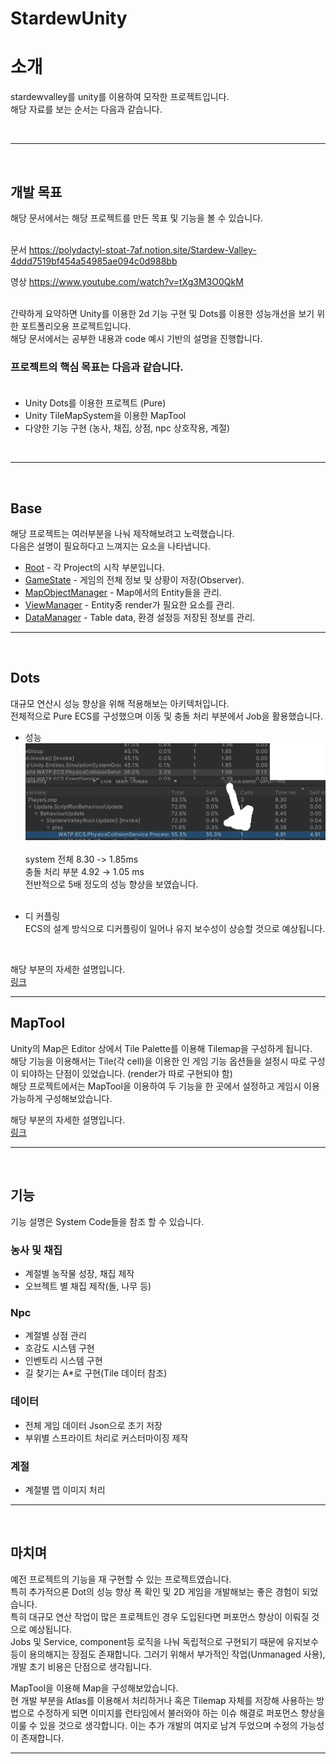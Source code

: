 # StardewUnity

# 소개
stardewvalley를 unity를 이용하여 모작한 프로젝트입니다.<br/>
해당 자료를 보는 순서는 다음과 같습니다.<br/>

<br/>

---
<br/>

## 개발 목표
해당 문서에서는 해당 프로젝트를 만든 목표 및 기능을 볼 수 있습니다.<br/><br/>

문서 <https://polydactyl-stoat-7af.notion.site/Stardew-Valley-4ddd7519bf454a54985ae094c0d988bb><br/>

영상 <https://www.youtube.com/watch?v=tXg3M3O0QkM> <br/><br/>


간략하게 요약하면 Unity를 이용한 2d 기능 구현 및 Dots를 이용한 성능개선을 보기 위한 포트폴리오용 프로젝트입니다.<br/>
해당 문서에서는 공부한 내용과 code 예시 기반의 설명을 진행합니다.<br/>

### 프로젝트의 핵심 목표는 다음과 같습니다.<br/><br/>

* Unity Dots를 이용한 프로젝트 (Pure)
* Unity TileMapSystem을 이용한 MapTool
* 다양한 기능 구현 (농사, 채집, 상점, npc 상호작용, 계절)

<br/>

---
<br/>

## Base
해당 프로젝트는 여러부분을 나눠 제작해보려고 노력했습니다.<br/>
다음은 설명이 필요하다고 느껴지는 요소을 나타냅니다.

* [Root](./StardewValley/Assets/Scripts/StardewValley/README.md) - 각 Project의 시작 부분입니다.
* [GameState](./StardewValley/Assets/Scripts/StardewValley/Data/README.md) - 게임의 전체 정보 및 상황이 저장(Observer).
* [MapObjectManager](./StardewValley/Assets/Scripts/StardewValley/Data/Object/README.md) - Map에서의 Entity들을 관리.
* [ViewManager](./StardewValley/Assets/Scripts/StardewValley/View/README.md) - Entity중 render가 필요한 요소를 관리.
* [DataManager](./StardewValley/Assets/Scripts/Base/Data/README.md) - Table data, 환경 설정등 저장된 정보를 관리.

---
<br/>

## Dots
대규모 연산시 성능 향상을 위해 적용해보는 아키텍처입니다.<br/>
전체적으로 Pure ECS를 구성했으며 이동 및 충돌 처리 부분에서 Job을 활용했습니다.<br/>

- 성능<br/>
![poster](./StardewValley/Assets/Scripts/StardewValley/ECS/shot1.png)<br/><br/>
system 전체  8.30 -> 1.85ms<br/>
충돌 처리 부분 4.92 → 1.05 ms<br/>
전반적으로 5배 정도의 성능 향상을 보였습니다.<br/><br/>

- 디 커플링<br/>
ECS의 설계 방식으로 디커플링이 일어나 유지 보수성이 상승할 것으로 예상됩니다.<br/>
<br/>

해당 부분의 자세한 설명입니다.<br/>
[링크](./StardewValley/Assets/Scripts/StardewValley/ECS/README.md)<br/>



---
## MapTool
Unity의 Map은 Editor 상에서 Tile Palette를 이용해 Tilemap을 구성하게 됩니다.<br/>
해당 기능을 이용해서는 Tile(각 cell)을 이용한 인 게임 기능 옵션들을 설정시 따로 구성이 되야하는 단점이 있었습니다. (render가 따로 구현되야 함)<br/>
해당 프로젝트에서는 MapTool을 이용하여 두 기능을 한 곳에서 설정하고 게임시 이용 가능하게 구성해보았습니다.<br/>

해당 부분의 자세한 설명입니다.<br/>
[링크](./StardewValley/Assets/Scripts/StardewValley/Map/README.md)<br/>

---
<br/>

## 기능
기능 설명은 System Code들을 참조 할 수 있습니다.<br/>
### 농사 및 채집

- 계절별 농작물 성장, 채집 제작
- 오브젝트 별 채집 제작(돌, 나무 등)

### Npc

- 계절별 상점 관리
- 호감도 시스템 구현
- 인벤토리 시스템 구현
- 길 찾기는 A*로 구현(Tile 데이터 참조)

### 데이터

- 전체 게임 데이터 Json으로 초기 저장
- 부위별 스프라이트 처리로 커스터마이징 제작

### 계절

- 계절별 맵 이미지 처리

---
<br/>

## 마치며
예전 프로젝트의 기능을 재 구현할 수 있는 프로젝트였습니다.<br/>
특히 추가적으론 Dot의 성능 향상 폭 확인 및 2D 게임을 개발해보는 좋은 경험이 되었습니다.<br/>
특히 대규모 연산 작업이 많은 프로젝트인 경우 도입된다면 퍼포먼스 향상이 이뤄질 것으로 예상됩니다.<br/>
Jobs 및 Service, component등 로직을 나눠 독립적으로 구현되기 때문에 유지보수등이 용의해지는 장점도 존재합니다. 그러기 위해서 부가적인 작업(Unmanaged 사용), 개발 초기 비용은 단점으로 생각됩니다.<br/>

MapTool을 이용해 Map을 구성해보았습니다.<br/>
현 개발 부분을 Atlas를 이용해서 처리하거나 혹은 Tilemap 자체를 저장해 사용하는 방법으로 수정하게 되면 이미지를 런타임에서 불러와야 하는 이슈 해결로 퍼포먼스 향상을 이룰 수 있을 것으로 생각합니다. 이는 추가 개발의 여지로 남겨 두었으며 수정의 가능성이 존재합니다.<br/>

---